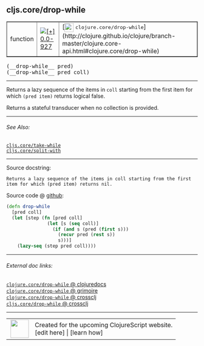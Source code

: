 ## cljs.core/drop-while



 <table border="1">
<tr>
<td>function</td>
<td><a href="https://github.com/cljsinfo/cljs-api-docs/tree/0.0-927"><img valign="middle" alt="[+] 0.0-927" title="Added in 0.0-927" src="https://img.shields.io/badge/+-0.0--927-lightgrey.svg"></a> </td>
<td>
[<img height="24px" valign="middle" src="http://i.imgur.com/1GjPKvB.png"> <samp>clojure.core/drop-while</samp>](http://clojure.github.io/clojure/branch-master/clojure.core-api.html#clojure.core/drop-while)
</td>
</tr>
</table>


 <samp>
(__drop-while__ pred)<br>
</samp>
 <samp>
(__drop-while__ pred coll)<br>
</samp>

---

Returns a lazy sequence of the items in `coll` starting from the first item for
which `(pred item)` returns logical false.

Returns a stateful transducer when no collection is provided.

---


###### See Also:

[`cljs.core/take-while`](cljs.core_take-while.md)<br>
[`cljs.core/split-with`](cljs.core_split-with.md)<br>

---


Source docstring:

```
Returns a lazy sequence of the items in coll starting from the first
item for which (pred item) returns nil.
```


Source code @ [github](https://github.com/clojure/clojurescript/blob/r2277/src/cljs/cljs/core.cljs#L3167-L3176):

```clj
(defn drop-while
  [pred coll]
  (let [step (fn [pred coll]
               (let [s (seq coll)]
                 (if (and s (pred (first s)))
                   (recur pred (rest s))
                   s)))]
    (lazy-seq (step pred coll))))
```

<!--
Repo - tag - source tree - lines:

 <pre>
clojurescript @ r2277
└── src
    └── cljs
        └── cljs
            └── <ins>[core.cljs:3167-3176](https://github.com/clojure/clojurescript/blob/r2277/src/cljs/cljs/core.cljs#L3167-L3176)</ins>
</pre>

-->

---



###### External doc links:

[`clojure.core/drop-while` @ clojuredocs](http://clojuredocs.org/clojure.core/drop-while)<br>
[`clojure.core/drop-while` @ grimoire](http://conj.io/store/v1/org.clojure/clojure/1.7.0-beta3/clj/clojure.core/drop-while/)<br>
[`clojure.core/drop-while` @ crossclj](http://crossclj.info/fun/clojure.core/drop-while.html)<br>
[`cljs.core/drop-while` @ crossclj](http://crossclj.info/fun/cljs.core.cljs/drop-while.html)<br>

---

 <table>
<tr><td>
<img valign="middle" align="right" width="48px" src="http://i.imgur.com/Hi20huC.png">
</td><td>
Created for the upcoming ClojureScript website.<br>
[edit here] | [learn how]
</td></tr></table>

[edit here]:https://github.com/cljsinfo/cljs-api-docs/blob/master/cljsdoc/cljs.core_drop-while.cljsdoc
[learn how]:https://github.com/cljsinfo/cljs-api-docs/wiki/cljsdoc-files

<!--

This information was too distracting to show to readers, but I'll leave it
commented here since it is helpful to:

- pretty-print the data used to generate this document
- and show how to retrieve that data



The API data for this symbol:

```clj
{:description "Returns a lazy sequence of the items in `coll` starting from the first item for\nwhich `(pred item)` returns logical false.\n\nReturns a stateful transducer when no collection is provided.",
 :ns "cljs.core",
 :name "drop-while",
 :signature ["[pred]" "[pred coll]"],
 :history [["+" "0.0-927"]],
 :type "function",
 :related ["cljs.core/take-while" "cljs.core/split-with"],
 :full-name-encode "cljs.core_drop-while",
 :source {:code "(defn drop-while\n  [pred coll]\n  (let [step (fn [pred coll]\n               (let [s (seq coll)]\n                 (if (and s (pred (first s)))\n                   (recur pred (rest s))\n                   s)))]\n    (lazy-seq (step pred coll))))",
          :title "Source code",
          :repo "clojurescript",
          :tag "r2277",
          :filename "src/cljs/cljs/core.cljs",
          :lines [3167 3176]},
 :full-name "cljs.core/drop-while",
 :clj-symbol "clojure.core/drop-while",
 :docstring "Returns a lazy sequence of the items in coll starting from the first\nitem for which (pred item) returns nil."}

```

Retrieve the API data for this symbol:

```clj
;; from Clojure REPL
(require '[clojure.edn :as edn])
(-> (slurp "https://raw.githubusercontent.com/cljsinfo/cljs-api-docs/catalog/cljs-api.edn")
    (edn/read-string)
    (get-in [:symbols "cljs.core/drop-while"]))
```

-->
